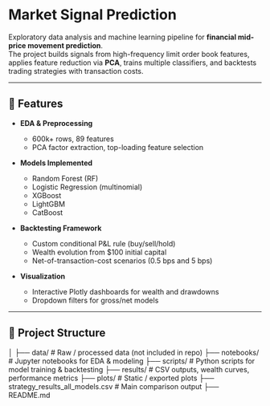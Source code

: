 # Market Signal Prediction

Exploratory data analysis and machine learning pipeline for **financial mid-price movement prediction**.  
The project builds signals from high-frequency limit order book features, applies feature reduction via **PCA**, trains multiple classifiers, and backtests trading strategies with transaction costs.

---

## 🚀 Features
- **EDA & Preprocessing**
  - 600k+ rows, 89 features  
  - PCA factor extraction, top-loading feature selection  

- **Models Implemented**
  - Random Forest (RF)  
  - Logistic Regression (multinomial)  
  - XGBoost  
  - LightGBM  
  - CatBoost  

- **Backtesting Framework**
  - Custom conditional P&L rule (buy/sell/hold)  
  - Wealth evolution from $100 initial capital  
  - Net-of-transaction-cost scenarios (0.5 bps and 5 bps)  

- **Visualization**
  - Interactive Plotly dashboards for wealth and drawdowns  
  - Dropdown filters for gross/net models  

---

## 📂 Project Structure
│
├── data/ # Raw / processed data (not included in repo)
├── notebooks/ # Jupyter notebooks for EDA & modeling
├── scripts/ # Python scripts for model training & backtesting
├── results/ # CSV outputs, wealth curves, performance metrics
├── plots/ # Static / exported plots
├── strategy_results_all_models.csv # Main comparison output
├── README.md
